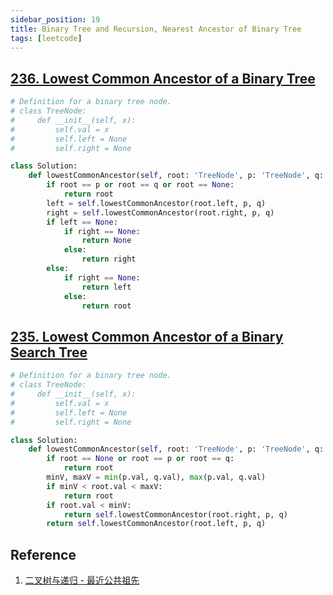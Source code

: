 ```yaml
---
sidebar_position: 19
title: Binary Tree and Recursion, Nearest Ancestor of Binary Tree
tags: [leetcode]
---
```



## [236. Lowest Common Ancestor of a Binary Tree](https://leetcode.cn/problems/lowest-common-ancestor-of-a-binary-tree/)

```python
# Definition for a binary tree node.
# class TreeNode:
#     def __init__(self, x):
#         self.val = x
#         self.left = None
#         self.right = None

class Solution:
    def lowestCommonAncestor(self, root: 'TreeNode', p: 'TreeNode', q: 'TreeNode') -> 'TreeNode':
        if root == p or root == q or root == None:
            return root
        left = self.lowestCommonAncestor(root.left, p, q)
        right = self.lowestCommonAncestor(root.right, p, q)
        if left == None:
            if right == None:
                return None
            else:
                return right
        else:
            if right == None:
                return left
            else:
                return root
```

## [235. Lowest Common Ancestor of a Binary Search Tree](https://leetcode.cn/problems/lowest-common-ancestor-of-a-binary-search-tree/)

```python
# Definition for a binary tree node.
# class TreeNode:
#     def __init__(self, x):
#         self.val = x
#         self.left = None
#         self.right = None

class Solution:
    def lowestCommonAncestor(self, root: 'TreeNode', p: 'TreeNode', q: 'TreeNode') -> 'TreeNode':
        if root == None or root == p or root == q:
            return root
        minV, maxV = min(p.val, q.val), max(p.val, q.val)
        if minV < root.val < maxV:
            return root
        if root.val < minV:
            return self.lowestCommonAncestor(root.right, p, q)
        return self.lowestCommonAncestor(root.left, p, q)
```

## Reference

1. [二叉树与递归 - 最近公共祖先](https://www.bilibili.com/video/BV1W44y1Z7AR/)

